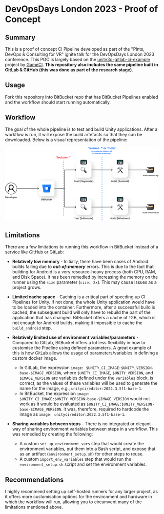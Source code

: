 # DevOpsDays London 2023 - Proof of Concept

## Summary
This is a proof of concept CI Pipeline developed as part of the "Pints, DevOps & Consulting for VR" ignite talk for the DevOpsDays London 2023 conference. This POC is largely based on the [unity3d-gitlab-ci-example](https://gitlab.com/game-ci/unity3d-gitlab-ci-example/) project by [GameCI](https://game.ci/). **This repository also includes the same pipeline built in GitLab & GitHub (this was done as part of the research stage).**

## Usage
Fork this repository into BitBucket repo that has BitBucket Pipelines enabled and the workflow should start running automatically.

## Workflow
The goal of the whole pipeline is to test and build Unity applications. After a workflow is run, it will expose the build artefacts so that they can be downloaded. Below is a visual representation of the pipeline:

![CI Pipeline Workflow](./docs/workflow_diagram.jpg)

## Limitations
There are a few limitations to running this workflow in BitBucket instead of a service like GitHub or GitLab:

* **Relatively low memory** - Initially, there have been cases of Android builds failing due to ***out-of-memory*** errors. This is due to the fact that building for Android is a very resource-heavy process (both CPU, RAM, and Disk Space). It has been remedied by increasing the memory on the runner using the `size` parameter (`size: 2x`). This may cause issues as a project grows.

* **Limited cache space** - Caching is a critical part of speeding up CI Pipelines for Unity. If not done, the whole Unity application would have to be loaded into the container. Furthermore, after a successful build is cached, the subsequent build will only have to rebuild the part of the application that has changed. BitBucket offers a cache of 1GB, which is not enough for Android builds, making it impossible to cache the `build_android` step.

* **Relatively limited use of environment variables/parameters** - Compared to GitLab, BitBucket offers a lot less flexibility in how to customise the Pipeline using defined parameters. A great example of this is how GitLab allows the usage of parameters/variables in defining a custom docker image.
    * In GitLab, the expression `image: $UNITY_CI_IMAGE:$UNITY_VERSION-base-$IMAGE_VERSION`, where `$UNITY_CI_IMAGE`, `$UNITY_VERSION`, and `$IMAGE_VERSION` are variables defined under the `variables` block, is correct, as the values of these variables will be used to generate the name for the image, e.g., `unityci/editor:2022.3.5f1-base-1`.
    * In BitBucket, the expression `image: $UNITY_CI_IMAGE:$UNITY_VERSION-base-$IMAGE_VERSION` would not work as it would be evaluated as `$UNITY_CI_IMAGE:$UNITY_VERSION-base-$IMAGE_VERSION`. It was, therefore, required to hardcode the image as `image: unityci/editor:2022.3.5f1-base-1`.

* **Sharing variables between steps** - There is no integrated or elegant way of sharing environment variables between steps in a workflow. This was remedied by creating the following:
    * A custom `set_up_environment_vars` step that would create the environment variables, put them into a Bash script, and expose that as an artifact (`environment_setup.sh`) for other steps to reuse.
    * A custom `import_env_variables` step that would run the `environment_setup.sh` script and set the environment variables.

## Recommendations
I highly recommend setting up self-hosted runners for any larger project, as it offers more customisation options for the environment and hardware in which the workflow will run, allowing you to circumvent many of the limitations mentioned above.
